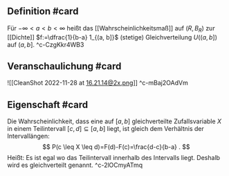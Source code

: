 ## Definition #card 
Für $-\infty<a<b<\infty$ heißt das [[Wahrscheinlichkeitsmaß]] auf $\left( R , B _{ R }\right)$ zur [[Dichte]] $f:=\dfrac{1}{b-a} 1_{(a, b]}$ (stetige) Gleichverteilung $U ((a, b])$ auf $(a, b]$.
^c-CzgKkr4WB3

## Veranschaulichung #card 
![[CleanShot 2022-11-28 at 16.21.14@2x.png]]
^c-mBaj2OAdVm

## Eigenschaft #card 
Die Wahrscheinlichkeit, dass eine auf $[a, b]$ gleichverteilte Zufallsvariable $X$ in einem Teilintervall $[c, d] \subseteq[a, b]$ liegt, ist gleich dem Verhältnis der Intervallängen:
$$
P(c \leq X \leq d)=F(d)-F(c)=\frac{d-c}{b-a} .
$$
Heißt: Es ist egal wo das Teilintervall innerhalb des Intervalls liegt. Deshalb wird es gleichverteilt genannt.
^c-2lOCmyATmq